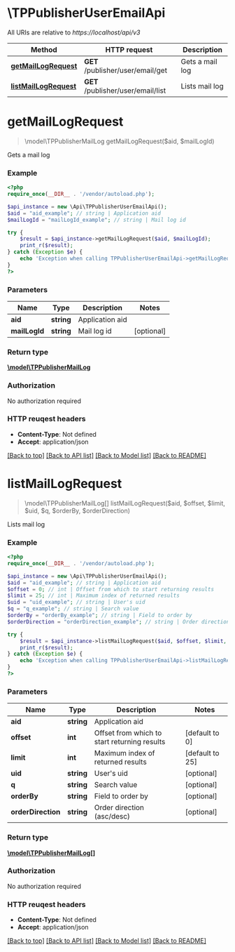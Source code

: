 # \TPPublisherUserEmailApi

All URIs are relative to *https://localhost/api/v3*

Method | HTTP request | Description
------------- | ------------- | -------------
[**getMailLogRequest**](TPPublisherUserEmailApi.md#getMailLogRequest) | **GET** /publisher/user/email/get | Gets a mail log
[**listMailLogRequest**](TPPublisherUserEmailApi.md#listMailLogRequest) | **GET** /publisher/user/email/list | Lists mail log


# **getMailLogRequest**
> \model\TPPublisherMailLog getMailLogRequest($aid, $mailLogId)

Gets a mail log



### Example 
```php
<?php
require_once(__DIR__ . '/vendor/autoload.php');

$api_instance = new \Api\TPPublisherUserEmailApi();
$aid = "aid_example"; // string | Application aid
$mailLogId = "mailLogId_example"; // string | Mail log id

try { 
    $result = $api_instance->getMailLogRequest($aid, $mailLogId);
    print_r($result);
} catch (Exception $e) {
    echo 'Exception when calling TPPublisherUserEmailApi->getMailLogRequest: ', $e->getMessage(), "\n";
}
?>
```

### Parameters

Name | Type | Description  | Notes
------------- | ------------- | ------------- | -------------
 **aid** | **string**| Application aid | 
 **mailLogId** | **string**| Mail log id | [optional] 

### Return type

[**\model\TPPublisherMailLog**](TPPublisherMailLog.md)

### Authorization

No authorization required

### HTTP reuqest headers

 - **Content-Type**: Not defined
 - **Accept**: application/json

[[Back to top]](#) [[Back to API list]](../README.md#documentation-for-api-endpoints) [[Back to Model list]](../README.md#documentation-for-models) [[Back to README]](../README.md)

# **listMailLogRequest**
> \model\TPPublisherMailLog[] listMailLogRequest($aid, $offset, $limit, $uid, $q, $orderBy, $orderDirection)

Lists mail log



### Example 
```php
<?php
require_once(__DIR__ . '/vendor/autoload.php');

$api_instance = new \Api\TPPublisherUserEmailApi();
$aid = "aid_example"; // string | Application aid
$offset = 0; // int | Offset from which to start returning results
$limit = 25; // int | Maximum index of returned results
$uid = "uid_example"; // string | User's uid
$q = "q_example"; // string | Search value
$orderBy = "orderBy_example"; // string | Field to order by
$orderDirection = "orderDirection_example"; // string | Order direction (asc/desc)

try { 
    $result = $api_instance->listMailLogRequest($aid, $offset, $limit, $uid, $q, $orderBy, $orderDirection);
    print_r($result);
} catch (Exception $e) {
    echo 'Exception when calling TPPublisherUserEmailApi->listMailLogRequest: ', $e->getMessage(), "\n";
}
?>
```

### Parameters

Name | Type | Description  | Notes
------------- | ------------- | ------------- | -------------
 **aid** | **string**| Application aid | 
 **offset** | **int**| Offset from which to start returning results | [default to 0]
 **limit** | **int**| Maximum index of returned results | [default to 25]
 **uid** | **string**| User&#39;s uid | [optional] 
 **q** | **string**| Search value | [optional] 
 **orderBy** | **string**| Field to order by | [optional] 
 **orderDirection** | **string**| Order direction (asc/desc) | [optional] 

### Return type

[**\model\TPPublisherMailLog[]**](TPPublisherMailLog.md)

### Authorization

No authorization required

### HTTP reuqest headers

 - **Content-Type**: Not defined
 - **Accept**: application/json

[[Back to top]](#) [[Back to API list]](../README.md#documentation-for-api-endpoints) [[Back to Model list]](../README.md#documentation-for-models) [[Back to README]](../README.md)

